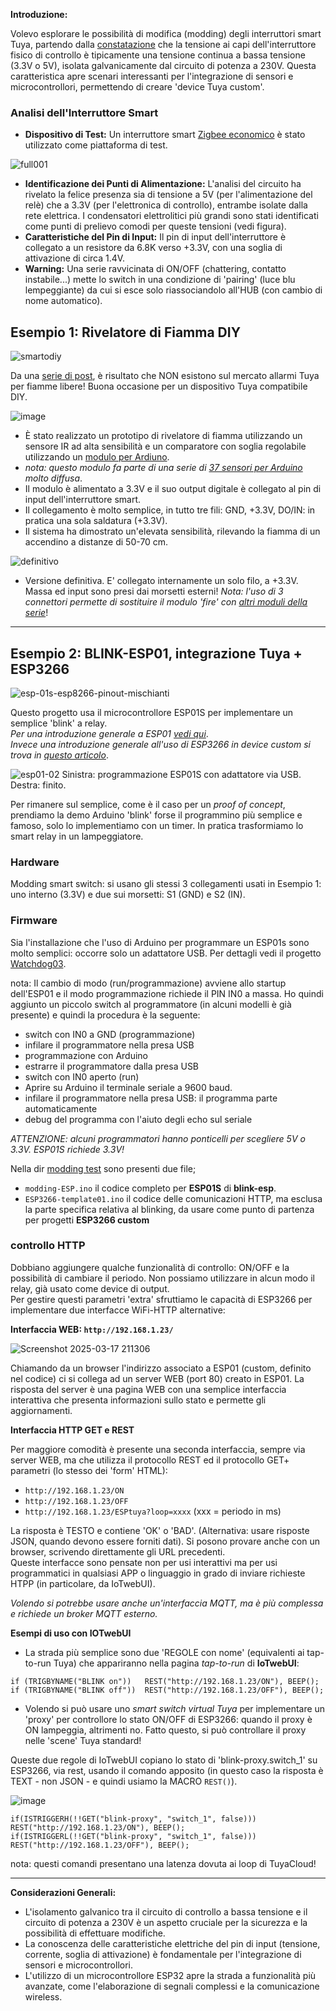 
**Introduzione:**

 Volevo esplorare le possibilità di modifica (modding) degli interruttori smart Tuya, partendo dalla [constatazione](https://www.facebook.com/groups/tuyaitalia/permalink/1601909300443417/) che la tensione ai capi dell'interruttore fisico di controllo è tipicamente una tensione continua a bassa tensione (3.3V o 5V), isolata galvanicamente dal circuito di potenza a 230V. Questa caratteristica apre scenari interessanti per l'integrazione di sensori e microcontrollori, permettendo di creare 'device Tuya custom'.

### Analisi dell'Interruttore Smart

* **Dispositivo di Test:** Un interruttore smart [Zigbee economico](https://it.aliexpress.com/item/1005005875932568.html) è stato utilizzato come piattaforma di test.

![full001](https://github.com/user-attachments/assets/5526c2b4-8f3b-400d-9d63-45ec7e69cd55)

* **Identificazione dei Punti di Alimentazione:** L'analisi del circuito ha rivelato la felice presenza sia di tensione a 5V (per l'alimentazione del relè) che a 3.3V (per l'elettronica di controllo), entrambe isolate dalla rete elettrica. I condensatori elettrolitici più grandi sono stati identificati come punti di prelievo comodi per queste tensioni (vedi figura).
* **Caratteristiche del Pin di Input:** Il pin di input dell'interruttore è collegato a un resistore da 6.8K verso +3.3V, con una soglia di attivazione di circa 1.4V.
* **Warning:** Una serie ravvicinata di ON/OFF (chattering, contatto instabile...) mette lo switch in una condizione di 'pairing' (luce blu lempeggiante) da cui si esce solo riassociandolo all'HUB (con cambio di nome automatico).


## Esempio 1: Rivelatore di Fiamma DIY

![smartodiy](https://github.com/user-attachments/assets/aa2f31be-f7fe-4c35-86f4-c6d47d3bf05e)

Da una [serie di post](https://www.facebook.com/groups/tuyaitalia/permalink/1543046892996325/), è risultato che NON esistono sul mercato allarmi Tuya per fiamme libere! Buona occasione per un dispositivo Tuya compatibile DIY.

![image](https://github.com/user-attachments/assets/bfd57a5a-3507-4ab2-805d-2bc537dfc0cd)

 * È stato realizzato un prototipo di rivelatore di fiamma utilizzando un sensore IR ad alta sensibilità e un comparatore con soglia regolabile utilizzando un [modulo per Ardiuno](https://it.aliexpress.com/item/1005007581633099.html).
 * _nota: questo modulo fa parte di una serie di [37 sensori per Arduino](https://it.aliexpress.com/w/wholesale-37-arduino-sensor.html) molto diffusa_.
 * Il modulo è alimentato a 3.3V e il suo output digitale è collegato al pin di input dell'interruttore smart.
 * Il collegamento è molto semplice, in tutto tre fili: GND, +3.3V, DO/IN: in pratica una sola saldatura (+3.3V).
 * Il sistema ha dimostrato un'elevata sensibilità, rilevando la fiamma di un accendino a distanze di 50-70 cm.

![definitivo](https://github.com/user-attachments/assets/f4bbe185-4abd-4b20-b782-9afa9a90b78f)

 * Versione definitiva. E' collegato internamente un solo filo, a +3.3V. Massa ed input sono presi dai morsetti esterni! _Nota: l'uso di 3 connettori permette di sostituire il modulo 'fire' con [altri moduli della serie](https://www.adrirobot.it/37_in_1_sensor_module_board_set_kit_for_arduino/)_!
 
<hr> 

## Esempio 2:  BLINK-ESP01, integrazione Tuya + ESP3266

![esp-01s-esp8266-pinout-mischianti](https://github.com/user-attachments/assets/7e756b2f-d20e-42cf-ace9-d15ed1fb66f8)

Questo progetto usa il microcontrollore ESP01S per implementare un semplice 'blink' a relay. <br>
_Per una introduzione generale a ESP01 [vedi qui](https://www.ariat-tech.it/blog/esp-01-functional-features,pin-configuration,applications-and-relationship-with-esp-01s-and-esp8266.html)_.<br>
_Invece una introduzione generale all'uso di ESP3266 in device custom si trova in [questo articolo](https://github.com/msillano/tuyaDEAMON-applications/wiki/note-5:-Watchdog-for-IOT#note-esp-01-programming)_.

![esp01-02](https://github.com/user-attachments/assets/ea6eaf65-409b-411d-b6c5-6f81525e3bfc)
Sinistra: programmazione ESP01S con adattatore via USB.  Destra: finito.

Per rimanere sul semplice, come è il caso per un _proof of concept_, prendiamo la demo Arduino 'blink' forse il programmino più semplice e famoso, solo lo implementiamo con un timer. In pratica trasformiamo lo smart relay in un lampeggiatore.

### Hardware

Modding smart switch: si usano gli stessi 3 collegamenti usati in Esempio 1: uno interno (3.3V) e  due sui morsetti: S1 (GND) e S2 (IN).

### Firmware

Sia l'installazione che l'uso di Arduino per programmare un ESP01s sono molto semplici: occorre solo un adattatore USB. Per dettagli vedi il progetto [Watchdog03](https://github.com/msillano/tuyaDEAMON-applications/wiki/note-5:-Watchdog-for-IOT#watchdog03-esp01-relay--arduino).

nota: Il cambio di modo (run/programmazione) avviene allo startup dell'ESP01 e il modo programmazione richiede il PIN IN0 a massa. Ho quindi aggiunto un piccolo switch al programmatore (in alcuni modelli è già presente) e quindi la procedura è la seguente:
* switch con IN0 a GND (programmazione)
* infilare il programmatore nella presa USB
* programmazione con Arduino
* estrarre il programmatore dalla presa USB
* switch con IN0 aperto (run)
* Aprire su Arduino il terminale seriale a 9600 baud.
* infilare il programmatore nella presa USB: il programma parte automaticamente
* debug del programma con l'aiuto degli echo sul seriale

_ATTENZIONE: alcuni programmatori hanno ponticelli per scegliere 5V o 3.3V. ESP01S richiede 3.3V!_

Nella dir [modding test](https://github.com/msillano/IoTwebUI/tree/main/DIY%20ESP3266/Modding%20switch) sono presenti due file; 
* `modding-ESP.ino` il codice completo per **ESP01S** di **blink-esp**.
* `ESP3266-template01.ino` il codice delle comunicazioni HTTP, ma esclusa la parte specifica relativa al blinking, da usare come punto di partenza per progetti **ESP3266 custom**

### controllo HTTP
Dobbiano aggiungere qualche funzionalità di controllo: ON/OFF e la possibilità di cambiare il periodo. Non possiamo utilizzare in alcun modo il relay, già usato come device di output.<br> 
Per  gestire questi parametri 'extra' sfruttiamo le capacità di ESP3266 per implementare due interfacce WiFi-HTTP alternative:

**Interfaccia WEB: `http://192.168.1.23/`**

 ![Screenshot 2025-03-17 211306](https://github.com/user-attachments/assets/7a8d1dd8-a853-4e5d-a81a-ba102655fd23)
 
   Chiamando da un browser l'indirizzo associato a ESP01 (custom, definito nel codice) ci si collega ad un server WEB (port 80) creato in ESP01. La risposta del server è una pagina WEB con una semplice interfaccia interattiva che presenta informazioni sullo stato e permette gli aggiornamenti.

**Interfaccia HTTP GET e REST**

   Per maggiore comodità è presente una seconda interfaccia, sempre via server WEB, ma che utilizza il protocollo REST ed il protocollo GET+ parametri (lo stesso dei 'form' HTML): 

* `http://192.168.1.23/ON`
* `http://192.168.1.23/OFF`
* `http://192.168.1.23/ESPtuya?loop=xxxx` (xxx = periodo in ms)

La risposta è TESTO e contiene 'OK' o 'BAD'. (Alternativa: usare risposte JSON, quando devono essere forniti dati).
Si posono provare anche con un browser, scrivendo direttamente gli URL precedenti.<br>
Queste interfacce sono pensate non per usi interattivi ma per usi programmatici in qualsiasi APP o linguaggio in grado di inviare richieste HTPP (in particolare, da IoTwebUI).

_Volendo si potrebbe usare anche un'interfaccia MQTT, ma è più complessa e richiede un broker MQTT esterno._

**Esempi di uso con IOTwebUI**

* La strada più semplice sono due 'REGOLE con nome' (equivalenti ai tap-to-run Tuya) che appariranno nella pagina _tap-to-run_ di **IoTwebUI**:
```
if (TRIGBYNAME("BLINK on"))   REST("http://192.168.1.23/ON"), BEEP();
if (TRIGBYNAME("BLINK off"))  REST("http://192.168.1.23/OFF"), BEEP();
```
* Volendo si può usare uno _smart switch virtual Tuya_ per implementare un 'proxy' per controllore lo stato ON/OFF di ESP3266: quando il proxy è ON lampeggia, altrimenti no. Fatto questo, si può controllare il proxy nelle 'scene' Tuya standard!

Queste due regole di IoTwebUI copiano lo stato di 'blink-proxy.switch_1' su ESP3266, via rest, usando il comando apposito (in questo caso la risposta è TEXT - non JSON - e quindi usiamo la MACRO `REST()`).

![image](https://github.com/user-attachments/assets/5de0a999-f4a5-4636-b084-b8167fcea8fa)
```
if(ISTRIGGERH(!!GET("blink-proxy", "switch_1", false))) REST("http://192.168.1.23/ON"), BEEP();
if(ISTRIGGERL(!!GET("blink-proxy", "switch_1", false))) REST("http://192.168.1.23/OFF"), BEEP();
```
nota: questi comandi presentano una latenza dovuta ai loop di TuyaCloud!


<hr>

**Considerazioni Generali:**

* L'isolamento galvanico tra il circuito di controllo a bassa tensione e il circuito di potenza a 230V è un aspetto cruciale per la sicurezza e la possibilità di effettuare modifiche.
* La conoscenza delle caratteristiche elettriche del pin di input (tensione, corrente, soglia di attivazione) è fondamentale per l'integrazione di sensori e microcontrollori.
* L'utilizzo di un microcontrollore ESP32 apre la strada a funzionalità più avanzate, come l'elaborazione di segnali complessi e la comunicazione wireless.
